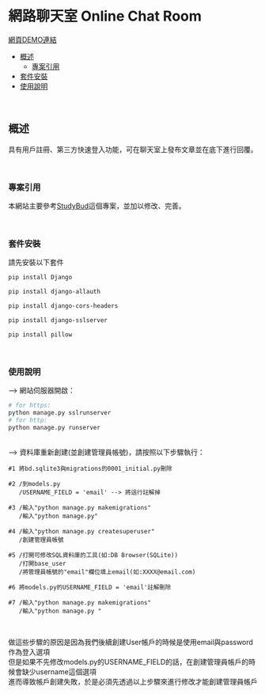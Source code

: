 # 網路聊天室 Online Chat Room  

[網頁DEMO連結](https://45f7-61-221-120-65.jp.ngrok.io/)  

* [概述](#overview)  
  * [專案引用](#site)  
* [套件安裝](#install)  
* [使用說明](#use)  
  
<br>

<h2 id"overview">概述</h2>

具有用戶註冊、第三方快速登入功能，可在聊天室上發布文章並在底下進行回覆。

<br>

<h3 id"site">專案引用</h3>

本網站主要參考[StudyBud](https://github.com/divanov11/StudyBud/)這個專案，並加以修改、完善。

<br>

<h3 id"install">套件安裝</h3>  

請先安裝以下套件  

```bash
pip install Django  
```

```bash
pip install django-allauth  
```
```bash
pip install django-cors-headers  
```
```bash
pip install django-sslserver  
```
```bash
pip install pillow  
```
<br>
<h3 id"use">使用說明</h3>

--> 網站伺服器開啟：
```bash
# for https:
python manage.py sslrunserver
# for http:
python manage.py runserver
```
<br>
--> 資料庫重新創建(並創建管理員帳號)，請按照以下步驟執行：

```
#1 將bd.sqlite3與migrations的0001_initial.py刪除
```

```
#2 /到models.py
   /USERNAME_FIELD = 'email' --> 將這行註解掉
```

```
#3 /輸入"python manage.py makemigrations"
   /輸入"python manage.py"
```

```
#4 /輸入"python manage.py createsuperuser"
   /創建管理員帳號
```

```
#5 /打開可修改SQL資料庫的工具(如:DB Browser(SQLite))
   /打開base_user
   /將管理員帳號的"email"欄位填上email(如:XXXX@email.com)
```

```
#6 將models.py的USERNAME_FIELD = 'email'註解刪除
```

```
#7 /輸入"python manage.py makemigrations"
   /輸入"python manage.py "
```
<br>

做這些步驟的原因是因為我們後續創建User帳戶的時候是使用email與password作為登入選項  
但是如果不先修改models.py的USERNAME_FIELD的話，在創建管理員帳戶的時候會缺少username這個選項  
進而導致帳戶創建失敗，於是必須先透過以上步驟來進行修改才能創建管理員帳戶  

<br>
